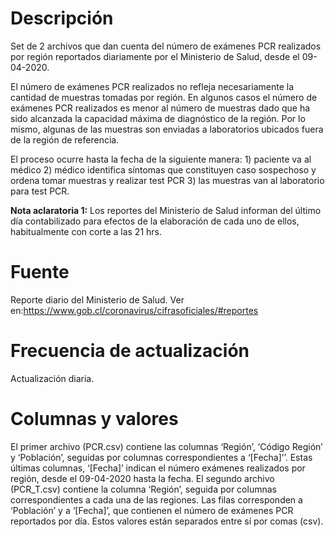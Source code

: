 # Descripción
Set de 2 archivos que dan cuenta del número de exámenes PCR realizados por región reportados diariamente por el Ministerio de Salud, desde el 09-04-2020. 

El número de exámenes PCR realizados no refleja necesariamente la cantidad de muestras tomadas por región. En algunos casos el número de exámenes PCR realizados es menor al número de muestras dado que ha sido alcanzada la capacidad máxima de diagnóstico de la región. Por lo mismo, algunas de las muestras son enviadas a laboratorios ubicados fuera de la región de referencia. 

El proceso ocurre hasta la fecha de la siguiente manera: 1) paciente va al médico 2) médico identifica síntomas que constituyen caso sospechoso y ordena tomar muestras y realizar test PCR 3) las muestras van al laboratorio para test PCR.

**Nota aclaratoria 1:** Los reportes del Ministerio de Salud informan del último día contabilizado para efectos de la elaboración de cada uno de ellos, habitualmente con corte a las 21 hrs. 

# Fuente
Reporte diario del Ministerio de Salud. Ver en:https://www.gob.cl/coronavirus/cifrasoficiales/#reportes

# Frecuencia de actualización
Actualización diaria. 

# Columnas y valores
El primer archivo (PCR.csv) contiene las columnas ‘Región’, ‘Código Región’ y ‘Población’,  seguidas por columnas correspondientes a ‘[Fecha]’’. Estas últimas columnas, ‘[Fecha]’ indican el número exámenes realizados por región, desde el 09-04-2020 hasta la fecha. El segundo archivo (PCR_T.csv) contiene la columna ‘Región’, seguida por columnas correspondientes a cada una de las regiones. Las filas corresponden a ‘Población’ y a ‘[Fecha]’, que contienen el número de exámenes PCR reportados por día. Estos valores están separados entre sí por comas (csv).
